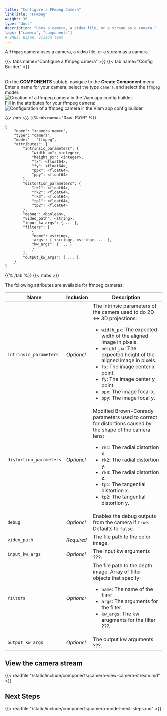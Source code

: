 ```yaml
---
title: "Configure a FFmpeg Camera"
linkTitle: "FFmpeg"
weight: 30
type: "docs"
description: "Uses a camera, a video file, or a stream as a camera."
tags: ["camera", "components"]
# SMEs: Bijan, vision team
---
```


A `ffmpeg` camera uses a camera, a video file, or a stream as a camera.

{{< tabs name="Configure a ffmpeg camera" >}}
{{< tab name="Config Builder" >}}

<br>
On the <b>COMPONENTS</b> subtab, navigate to the <b>Create Component</b> menu.
Enter a name for your camera, select the type <code>camera</code>, and select the <code>ffmpeg</code> model.
<br>
<img src="../img/create-ffmpeg.png" alt="Creation of a ffmpeg camera in the Viam app config builder." style="max-width:600px" />
<br>
Fill in the attributes for your ffmpeg camera:
<br>
<img src="../img/configure-ffmpeg.png" alt="Configuration of a ffmpeg camera in the Viam app config builder." />
<br>

{{< /tab >}}
{{% tab name="Raw JSON" %}}

```json-viam {class="line-numbers linkable-line-numbers"}
{
    "name": "<camera_name>",
    "type": "camera",
    "model" : "ffmpeg",
    "attributes": {
        "intrinsic_parameters": {
            "width_px": <integer>,
            "height_px": <integer>,
            "fx": <float64>,
            "fy": <float64>,
            "ppx": <float64>,
            "ppy": <float64>
        },
        "distortion_parameters": {
            "rk1": <float64>,
            "rk2": <float64>,
            "rk3": <float64>,
            "tp1": <float64>,
            "tp2": <float64>
        },
        "debug": <boolean>,
        "video_path": <string>,
        "input_kw_args": { ... },
        "filters": [
            {
            "name": <string>,
            "args": [ <string>, <string>, ... ],
            "kw_args": { ... }
            }
        ],
        "output_kw_args": { ... },
    }
}
```

{{% /tab %}}
{{< /tabs >}}

The following attributes are available for ffmpeg cameras:

| Name | Inclusion | Description |
| ---- | --------- | ----------- |
| `intrinsic_parameters` | *Optional* | The intrinsic parameters of the camera used to do 2D <-> 3D projections: <ul> <li> <code>width_px</code>: The expected width of the aligned image in pixels. </li> <li> <code>height_px</code>: The expected height of the aligned image in pixels. </li> <li> <code>fx</code>: The image center x point. </li> <li> <code>fy</code>: The image center y point. </li> <li> <code>ppx</code>: The image focal x. </li> <li> <code>ppy</code>: The image focal y. </li> </ul> |
| `distortion_parameters` | *Optional* | Modified Brown-Conrady parameters used to correct for distortions caused by the shape of the camera lens: <ul> <li> <code>rk1</code>: The radial distortion x. </li> <li> <code>rk2</code>: The radial distortion y. </li> <li> <code>rk3</code>: The radial distortion z. </li> <li> <code>tp1</code>: The tangential distortion x. </li> <li> <code>tp2</code>: The tangential distortion y. </li> </ul> |
| `debug` | *Optional* | Enables the debug outputs from the camera if `true`. Defaults to `false`. |
| `video_path` | *Required* | The file path to the color image. |
| `input_kw_args` | *Optional* | The input kw arguments ???. |
| `filters` | *Optional* | The file path to the depth image. Array of filter objects that specify: <ul> <li> <code>name</code>: The name of the filter. </li> <li> <code>args</code>: The arguments for the filter. </li> <li> <code>kw_args</code>: The kw arugments for the filter ???. </li> </ul> |
| `output_kw_args` | *Optional* | The output kw arguments ???. |

## View the camera stream

{{< readfile "/static/include/components/camera-view-camera-stream.md" >}}

## Next Steps

{{< readfile "/static/include/components/camera-model-next-steps.md" >}}
